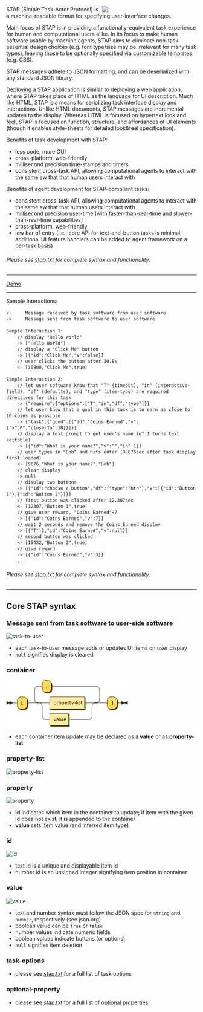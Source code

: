 <img src="https://stap.github.io/img/stap-icon.png" width=250 align=right>
STAP (Simple Task-Actor Protocol) is a machine-readable format for specifying user-interface changes. 

Main focus of STAP is in providing a functionally-equivalent task experience for human and computational users alike.
In its focus to make human software usable by machine agents, STAP aims to eliminate non-task-essential design choices (e.g. font type/size may be irrelevant for many task types), leaving those to be optionally specified via customizable templates (e.g. CSS).

STAP messages adhere to JSON formatting, and can be deserialized with any standard JSON library.

Deploying a STAP application is similar to deploying a web application, where STAP takes place of HTML as the language for UI description.
Much like HTML, STAP is a means for serializing task interface display and interactions.
Unlike HTML documents, STAP messages are incremental updates to the display.
Whereas HTML is focused on hypertext look and feel, STAP is focused on function, structure, and affordances of UI elements (though it enables style-sheets for detailed look&feel specification).

Benefits of task development with STAP:
- less code, more GUI
- cross-platform, web-friendly
- millisecond precision time-stamps and timers
- consistent cross-task API, allowing computational agents to interact with the same sw that that human users interact with

Benefits of agent development for STAP-compliant tasks:
- consistent cross-task API, allowing computational agents to interact with the same sw that that human users interact with
- millisecond precision user-time [with faster-than-real-time and slower-than-real-time capabilities]
- cross-platform, web-friendly
- low bar of entry (i.e., core API for text-and-button tasks is minimal, additional UI feature handlers can be added to agent framework on a per-task basis)

###### Please see [stap.txt](stap.txt) for complete syntax and functionality.

***

[Demo](https://stap7.github.io/demo)

***

Sample Interactions:

    <-     Message received by task software from user software
    ->     Message sent from task software to user software

    Sample Interaction 1:
        // display "Hello World"
        -> ["Hello World"]
        // display a "Click Me" button
        -> [{"id":"Click Me","v":false}]
        // user clicks the button after 30.8s
        <- [30800,"Click Me",true]

    Sample Interaction 2:
        // let user software know that "T" (timeout), "in" (interactive-field), "df" (defaults), and "type" (item-type) are required directives for this task
        -> {"require":{"options":["T","in","df","type"]}}
        // let user know that a goal in this task is to earn as close to 10 coins as possible
        -> {"task":{"good":[{"id":"Coins Earned","v":{">":0","closerTo":10}}]}}
        // display a text prompt to get user's name (eT:1 turns text editable)
        -> [{"id":"What is your name?","v":"","in":1}]
        // user types in "Bob" and hits enter (9.876sec after task display first loaded)
        <- [9876,"What is your name?","Bob"]
        // clear display
        -> null
        // display two buttons
        -> [{"id":"choose a button","df":{"type":"btn"},"v":[{"id":"Button 1"},{"id":"Button 2"}]}]
        // first button was clicked after 12.307sec
        <- [12307,"Button 1",true]
        // give user reward, "Coins Earned"=7
        -> [{"id":"Coins Earned","v":7}]
        // wait 2 seconds and remove the Coins Earned display
        -> [{"T":2,"id":"Coins Earned","v":null}]
        // second button was clicked
        <- [15422,"Button 2",true]
        // give reward
        -> [{"id":"Coins Earned","v":3}]
        ...

###### Please see [stap.txt](stap.txt) for complete syntax and functionality.

***

## Core STAP syntax

### Message sent from task software to user-side software
![task-to-user](https://stap.github.io/img/task-to-user.png)
- each task-to-user message adds or updates UI items on user display
- `null` signifies display is cleared

### container
![container](pres/container.png)
- each container item update may be declared as a **value** or as **property-list**

### property-list
![property-list](https://stap.github.io/img/property-list.png)

### property
![property](https://stap.github.io/img/property.png)
- **id** indicates which item in the container to update; if item with the given id does not exist, it is appended to the container
- **value** sets item value (and inferred item type)

### id
![id](https://stap.github.io/img/id.png)
- text id is a unique and displayable item id
- number id is an unsigned integer signifying item position in container

### value
![value](https://stap.github.io/img/value.png)
- text and number syntax must follow the JSON spec for `string` and `number`, respectively (see json.org)
- boolean value can be `true` or `false`
- number values indicate numeric fields
- boolean values indicate buttons (or options)
- `null` signifies item deletion

### task-options
- please see [stap.txt](stap.txt) for a full list of task options

### optional-property
- please see [stap.txt](stap.txt) for a full list of optional properties
